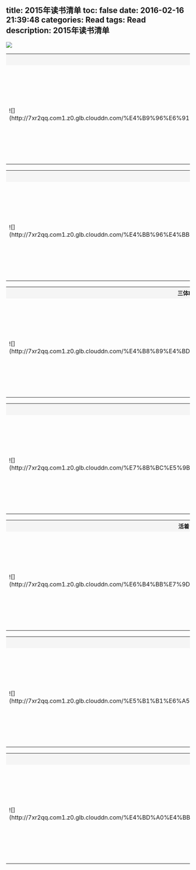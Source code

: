 title: 2015年读书清单
toc: false
date: 2016-02-16 21:39:48
categories: Read
tags: Read
description: 2015年读书清单
---
![](http://7xj5r6.com1.z0.glb.clouddn.com/read.png)
<!-- more -->

<table>   <tr>      <th colspan="3" bgcolor="F5F5F5" style="font-size:15px; padding:5px">乖摸摸头</th>   </tr>      <tr>      <td rowspan="6" width="350px">![](http://7xr2qq.com1.z0.glb.clouddn.com/%E4%B9%96%E6%91%B8%E6%91%B8%E5%A4%B4.jpg)</td>      <td width="50px">作者:</td>      <td>大冰</td>   </tr>   <tr>      <td>语言:</td>      <td>中文</td>   </tr>   <tr>      <td>页数:</td>      <td>336</td>   </tr>   <tr>      <td>链接:</td>      <td>[乖摸摸头](http://book.douban.com/subject/25984204/)</td>   </tr>   <tr>      <td>状态:</td>      <td><label style="background-color:#5CB85C; color:white; padding:2px 5px 2px 5px; border-radius: 3px;">已 读</label></td>     </tr>   </table><table>   <tr>      <th colspan="3" bgcolor="F5F5F5" style="font-size:15px; padding:5px">他们最幸福</th>   </tr>      <tr>      <td rowspan="6" width="350px">![](http://7xr2qq.com1.z0.glb.clouddn.com/%E4%BB%96%E4%BB%AC%E6%9C%80%E5%B9%B8%E7%A6%8F.jpg)</td>      <td width="50px">作者:</td>      <td>大冰</td>   </tr>   <tr>      <td>语言:</td>      <td>中文</td>   </tr>   <tr>      <td>页数:</td>      <td>288</td>   </tr>   <tr>      <td>链接:</td>      <td>[他们最幸福](http://book.douban.com/subject/25697520/)</td>   </tr>   <tr>      <td>状态:</td>      <td><label style="background-color:#5CB85C; color:white; padding:2px 5px 2px 5px; border-radius: 3px;">已 读</label></td>     </tr>   </table><table>   <tr>      <th colspan="3" bgcolor="F5F5F5" style="font-size:15px; padding:5px">三体I</th>   </tr>      <tr>      <td rowspan="6" width="350px">![](http://7xr2qq.com1.z0.glb.clouddn.com/%E4%B8%89%E4%BD%93.jpg)</td>      <td width="50px">作者:</td>      <td>刘慈欣</td>   </tr>   <tr>      <td>语言:</td>      <td>中文</td>   </tr>   <tr>      <td>页数:</td>      <td>302</td>   </tr>   <tr>      <td>链接:</td>      <td>[三体I](http://book.douban.com/subject/2567698/)</td>   </tr>   <tr>      <td>状态:</td>      <td><label style="background-color:#5CB85C; color:white; padding:2px 5px 2px 5px; border-radius: 3px;">已 读</label></td>     </tr>   </table><table>   <tr>      <th colspan="3" bgcolor="F5F5F5" style="font-size:15px; padding:5px">狼图腾</th>   </tr>      <tr>      <td rowspan="6" width="350px">![](http://7xr2qq.com1.z0.glb.clouddn.com/%E7%8B%BC%E5%9B%BE%E8%85%BE.jpg)</td>      <td width="50px">作者:</td>      <td>姜戎</td>   </tr>   <tr>      <td>语言:</td>      <td>中文</td>   </tr>   <tr>      <td>页数:</td>      <td>408</td>   </tr>   <tr>      <td>链接:</td>      <td>[狼图腾](http://book.douban.com/subject/1022060/)</td>   </tr>   <tr>      <td>状态:</td>      <td><label style="background-color:#5CB85C; color:white; padding:2px 5px 2px 5px; border-radius: 3px;">已 读</label></td>     </tr>   </table><table>   <tr>      <th colspan="3" bgcolor="F5F5F5" style="font-size:15px; padding:5px">活着</th>   </tr>      <tr>      <td rowspan="6" width="350px">![](http://7xr2qq.com1.z0.glb.clouddn.com/%E6%B4%BB%E7%9D%80.jpg)</td>      <td width="50px">作者:</td>      <td>余华</td>   </tr>   <tr>      <td>语言:</td>      <td>中文</td>   </tr>   <tr>      <td>页数:</td>      <td>194</td>   </tr>   <tr>      <td>链接:</td>      <td>[活着](http://book.douban.com/subject/1061118/)</td>   </tr>   <tr>      <td>状态:</td>      <td><label style="background-color:#5CB85C; color:white; padding:2px 5px 2px 5px; border-radius: 3px;">已 读</label></td>     </tr>   </table><table>   <tr>      <th colspan="3" bgcolor="F5F5F5" style="font-size:15px; padding:5px">山楂树之恋</th>   </tr>      <tr>      <td rowspan="6" width="350px">![](http://7xr2qq.com1.z0.glb.clouddn.com/%E5%B1%B1%E6%A5%82%E6%A0%91%E4%B9%8B%E6%81%8B.jpg)</td>      <td width="50px">作者:</td>      <td>艾米</td>   </tr>   <tr>      <td>语言:</td>      <td>中文</td>   </tr>   <tr>      <td>页数:</td>      <td>298</td>   </tr>   <tr>      <td>链接:</td>      <td>[山楂树之恋](http://book.douban.com/subject/2243213/)</td>   </tr>   <tr>      <td>状态:</td>      <td><label style="background-color:#5CB85C; color:white; padding:2px 5px 2px 5px; border-radius: 3px;">已 读</label></td>     </tr>   </table><table>   <tr>      <th colspan="3" bgcolor="F5F5F5" style="font-size:15px; padding:5px">你今天真好看</th>   </tr>      <tr>      <td rowspan="6" width="350px">![](http://7xr2qq.com1.z0.glb.clouddn.com/%E4%BD%A0%E4%BB%8A%E5%A4%A9%E7%9C%9F%E5%A5%BD%E7%9C%8B.jpg)</td>      <td width="50px">作者:</td>      <td>[美]莉兹•克里莫</td>   </tr>   <tr>      <td>语言:</td>      <td>中文</td>   </tr>   <tr>      <td>页数:</td>      <td>160</td>   </tr>   <tr>      <td>链接:</td>      <td>[你今天真好看](http://book.douban.com/subject/26602392/)</td>   </tr>   <tr>      <td>状态:</td>      <td><label style="background-color:#5CB85C; color:white; padding:2px 5px 2px 5px; border-radius: 3px;">已 读</label></td>     </tr>   </table>
